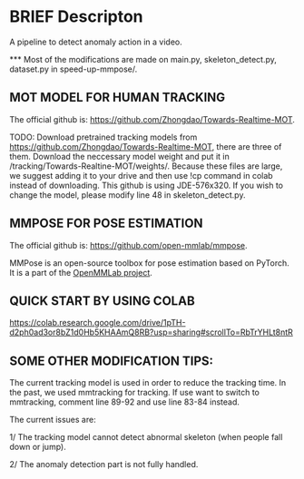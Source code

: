 # BRIEF Descripton
A pipeline to detect anomaly action in a video.

*** Most of the modifications are made on main.py, skeleton_detect.py, dataset.py in speed-up-mmpose/.

## MOT MODEL FOR HUMAN TRACKING

The official github is: https://github.com/Zhongdao/Towards-Realtime-MOT.

TODO:
Download pretrained tracking models from https://github.com/Zhongdao/Towards-Realtime-MOT, there are three of them. Download the neccessary model weight and put it in /tracking/Towards-Realtine-MOT/weights/. Because these files are large, we suggest adding it to your drive and then use !cp command in colab instead of downloading.
This github is using JDE-576x320. If you wish to change the model, please modify line 48 in skeleton_detect.py.

## MMPOSE FOR POSE ESTIMATION

The official github is: https://github.com/open-mmlab/mmpose.

MMPose is an open-source toolbox for pose estimation based on PyTorch.
It is a part of the [OpenMMLab project](https://github.com/open-mmlab).

## QUICK START BY USING COLAB

https://colab.research.google.com/drive/1pTH-d2ph0ad3or8bZ1d0Hb5KHAAmQ8RB?usp=sharing#scrollTo=RbTrYHLt8ntR

## SOME OTHER MODIFICATION TIPS:

The current tracking model is used in order to reduce the tracking time. In the past, we used mmtracking for tracking. If use want to switch to mmtracking, comment line 89-92 and use line 83-84 instead. 

The current issues are:

1/ The tracking model cannot detect abnormal skeleton (when people fall down or jump).

2/ The anomaly detection part is not fully handled.

